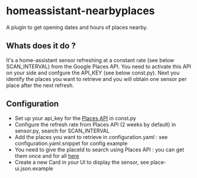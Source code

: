 # homeassistant-nearbyplaces
A plugin to get opening dates and hours of places nearby.

## Whats does it do ?
It's a home-assistant sensor refreshing at a constant rate (see below SCAN_INTERVAL) from the Google Places API. You need to activate this API on your side and confgure the API_KEY (see below const.py).
Next you identify the places you want to retrieve and you will obtain one sensor per place after the next refresh.

## Configuration
- Set up your api_key for the [Places API](https://console.cloud.google.com/) in const.py
- Configure the refresh rate from Places API (2 weeks by default) in sensor.py, search for SCAN_INTERVAL
- Add the places you want to retrieve in configuration.yaml : see configuration.yaml.snippet for config example
- You need to give the placeId to search using Places API : you can get them once and for all [here](https://developers.google.com/maps/documentation/places/web-service/place-id?hl=fr)
- Create a new Card in your UI to display the sensor, see place-ui.json.example
